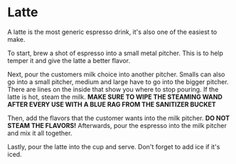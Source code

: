 # Latte

A latte is the most generic espresso drink, it's also one of the easiest to make.

To start, brew a shot of espresso into a small metal pitcher. This is to help temper it and give the latte a better flavor.

Next, pour the customers milk choice into another pitcher. Smalls can also go into a small pitcher, medium and large have to go into the bigger pitcher. There are lines on the inside that show you where to stop pouring. If the latte is hot, steam the milk. **MAKE SURE TO WIPE THE STEAMING WAND AFTER EVERY USE WITH A BLUE RAG FROM THE SANITIZER BUCKET**

Then, add the flavors that the customer wants into the milk pitcher. **DO NOT STEAM THE FLAVORS!** Afterwards, pour the espresso into the milk pitcher and mix it all together.

Lastly, pour the latte into the cup and serve. Don't forget to add ice if it's iced.